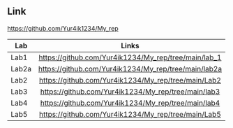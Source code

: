 ## Link 

 https://github.com/Yur4ik1234/My_rep
 
| Lab       | Links           
| ------------- |:-------------:
| Lab1      | https://github.com/Yur4ik1234/My_rep/tree/main/lab_1|
| Lab2a     | https://github.com/Yur4ik1234/My_rep/tree/main/lab2a|
| Lab2      | https://github.com/Yur4ik1234/My_rep/tree/main/Lab2 |
| Lab3      | https://github.com/Yur4ik1234/My_rep/tree/main/lab3 |
| Lab4      |https://github.com/Yur4ik1234/My_rep/tree/main/lab4  |  
| Lab5      |https://github.com/Yur4ik1234/My_rep/tree/main/Lab5  |  
